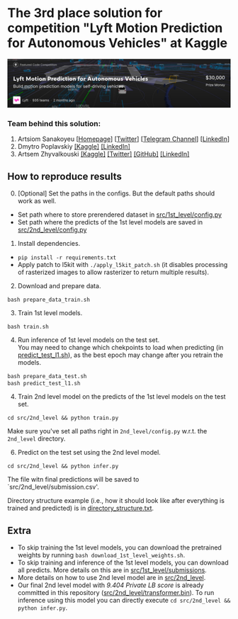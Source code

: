 # The 3rd place solution for competition "Lyft Motion Prediction for Autonomous Vehicles" at Kaggle

![header](img/header.png)

### Team behind this solution:
1. Artsiom Sanakoyeu [[Homepage](https://gdude.de)] [[Twitter](https://twitter.com/artsiom_s)] [[Telegram Channel](https://t.me/gradientdude)] [[LinkedIn](https://www.linkedin.com/in/sanakoev)]
2. Dmytro Poplavskiy [[Kaggle]](https://www.kaggle.com/dmytropoplavskiy) [[LinkedIn]](https://www.linkedin.com/in/dmytropoplavskiy/)
3. Artsem Zhyvalkouski [[Kaggle]](https://www.kaggle.com/aruchomu) [[Twitter]](https://twitter.com/artem_aruchomu) [[GitHub]](https://github.com/heartkilla) [[LinkedIn]](https://www.linkedin.com/in/zhyvalkouski/)

## How to reproduce results
0. [Optional] Set the paths in the configs. But the default paths should work as well.
  - Set path where to store prerendered dataset in [src/1st_level/config.py](src/1st_level/config.py)
  - Set path where the predicts of the 1st level models are saved in [src/2nd_level/config.py](src/2nd_level/config.py)

1. Install dependencies. 
  - `pip install -r requirements.txt`
  - Apply patch to l5kit with `./apply_l5kit_patch.sh` (it disables processing of rasterized images to allow rasterizer to return multiple results).

2. Download and prepare data.
```
bash prepare_data_train.sh
```
3. Train 1st level models.
```
bash train.sh
```
4. Run inference of 1st level models on the test set.  
You may need to change which chekpoints to load when predicting (in [predict_test_l1.sh](predict_test_l1.sh)), as the best epoch may change after you retrain the models.
```
bash prepare_data_test.sh
bash predict_test_l1.sh
```
4. Train 2nd level model on the predicts of the 1st level models on the test set.
```
cd src/2nd_level && python train.py
```
Make sure you've set all paths right in `2nd_level/config.py` w.r.t. the `2nd_level` directory.

6. Predict on the test set using the 2nd level model.
```
cd src/2nd_level && python infer.py
```

The file witn final predictions will be saved to `src/2nd_level/submission.csv'.  

Directory structure example (i.e., how it should look like after everything is trained and predicted) is in [directory_structure.txt](directory_structure.txt).


## Extra
- To skip training the 1st level models, you can download the pretrained weights by running `bash download_1st_level_weights.sh`.
- To skip training and inference of the 1st level models, you can download all predicts. More details on this are in [src/1st_level/submissions](src/1st_level/submissions).
- More details on how to use 2nd level model are in [src/2nd_level](src/2nd_level).
- Our final 2nd level model with *9.404 Private LB score* is already committed in this repository ([src/2nd_level/transformer.bin](src/2nd_level/transformer.bin)). To run inference using this model you can directly execute `cd src/2nd_level && python infer.py`.

